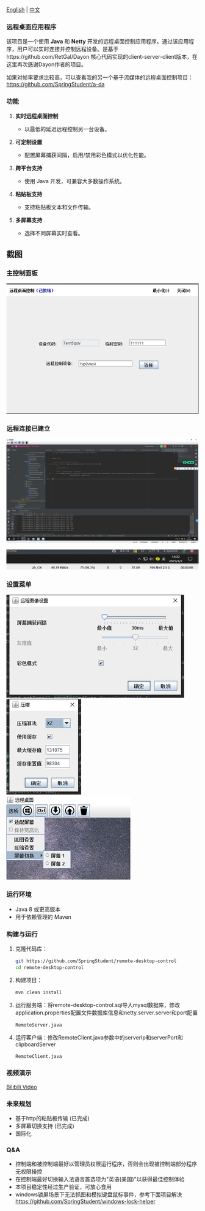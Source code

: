 [English](README.md) | [中文](README_zh.md)

### 远程桌面应用程序

该项目是一个使用 **Java** 和 **Netty**
开发的远程桌面控制应用程序。通过该应用程序，用户可以实时连接并控制远程设备。是基于https://github.com/RetGal/Dayon
核心代码实现的client-server-client版本，在这里再次感谢Dayon作者的项目。

如果对帧率要求比较高，可以查看我的另一个基于流媒体的远程桌面控制项目：
https://github.com/SpringStudent/a-da

### 功能

1. **实时远程桌面控制**
    * 以最低的延迟远程控制另一台设备。

2. **可定制设置**
    * 配置屏幕捕获间隔，启用/禁用彩色模式以优化性能。

3. **跨平台支持**
    * 使用 Java 开发，可兼容大多数操作系统。

4. **粘贴板支持**
    * 支持粘贴板文本和文件传输。
5. **多屏幕支持**
    * 选择不同屏幕实时查看。 

## 截图

### 主控制面板

![remote-desktop-control](z_launcher.png)

### 远程连接已建立

![remote-desktop-control](z_screen.png)

![remote-desktop-control](z_monitor.png)

### 设置菜单

![remote-desktop-control](z_screen_setting.png)
![remote-desktop-control](z_compress_setting.png)
![remote-desktop-control](z_clipboard.png)

### 运行环境

* Java 8 或更高版本
* 用于依赖管理的 Maven

### 构建与运行

1. 克隆代码库：
   ```bash
   git https://github.com/SpringStudent/remote-desktop-control
   cd remote-desktop-control
   ```

2. 构建项目：
   ```bash
   mvn clean install
   ```

3. 运行服务端：将remote-desktop-control.sql导入mysql数据库，修改application.properties配置文件数据库信息和netty.server.server和port配置
   ```bash
   RemoteServer.java
   ```

4. 运行客户端：修改RemoteClient.java参数中的serverIp和serverPort和clipboardServer
   ```bash
   RemoteClient.java
   ```
### 视频演示

[Bilibili Video](https://www.bilibili.com/video/BV11qNCeNEoZ/)


### 未来规划

* 基于http的粘贴板传输 (已完成)
* 多屏幕切换支持 (已完成)
* 国际化

### Q&A

* 控制端和被控制端最好以管理员权限运行程序，否则会出现被控制端部分程序无权限操控
* 在控制端最好切换输入法语言首选项为"英语(美国)"以获得最佳控制体验
* 本项目稳定性经过生产验证，可放心食用
* windows锁屏场景下无法抓图和模拟键盘鼠标事件，参考下面项目解决
  https://github.com/SpringStudent/windows-lock-helper

